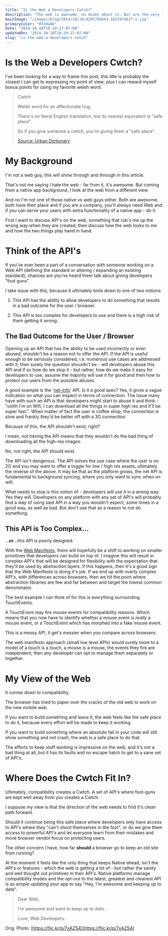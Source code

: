 ```yaml
---
title: "Is the Web a Developers Cwtch?"
description: "The web is awesome, no doubt about it. But are the very features that make it so powerful, also act as the very thing that holds it back."
mainImage: "/images/blog/2014/10/10/4295780443-1822974617-o.jpg"
primaryColor: "#7a9a8b"
date: "2014-10-10T10:19:27-07:00"
updatedOn: "2014-10-10T10:19:27-07:00"
slug: "is-the-web-a-developers-cwtch"
---
```


# Is the Web a Developers Cwtch?

I've been looking for a way to frame this post, this title is probably the closest I can get to expressing my point of view; plus I can reward myself bonus points for using my favorite welsh word.

> *Cwtch*
>
> Welsh word for an affectionate hug.
>
> There's no literal English translation, but its nearest equivalent is "safe place".
>
> So if you give someone a cwtch, you're giving them a "safe place".
>
> [Source: Urban Dictionary](http://www.urbandictionary.com/define.php?term=cwtch)

# My Background

I'm not a web guy, this will shine through and through in this article.

That's not me saying I hate the web - far from it, it's awesome. But coming from a native app background, I look at the web from a different view.

And no I'm not one of those native vs web guys either. Both are awesome, both have their place and if you are a company, you'll always need Web and if you can serve your users with extra functionality of a native app - do it.

First I want to discuss API's on the web, something that rub's me up the wrong way when they are created, then discuss how the web looks to me and how the two things play hand in hand.

# Think of the API's

If you've ever been a part of a conversation with someone working on a Web API (defining the standard or altering / expanding an existing standard), chances are you've heard them talk about giving developers "foot guns".

I take issue with this, because it ultimately boils down to one of two notions.

1. This API has the ability to allow developers to do something that results in a bad outcome for the user / browser.

2. This API is too complex for developers to use and there is a high risk of them getting it wrong.

## The Bad Outcome for the User / Browser

Opening up an API that has the ability to be used incorrectly or even abused, shouldn't be a reason not to offer the API. If the API is useful enough to be seriously considered, i.e. numerous use cases are addressed with it, then surely the question shouldn't be - will developers abuse this API and if so how do we stop it - but rather, how do we make it easy for developers to use, assume the majority will use it for good and then how to protect our users from the possible abuses.

A good example is the '[net-info](http://w3c.github.io/netinfo/)' API. Is it a good spec? Yes, it gives a vague indication on what you can inspect in terms of connection. The issue many have with such an API is that developers might start to abuse it and think - "oohh I'm on Wifi, I can download all the things in super high res and it'll be super fast.". When matter of fact the user is coffee shop, the connection is slow and frankly they'd be better off with a 3G connection.

Because of this, the API shouldn't exist, right?

I mean, not having the API means that they wouldn't do the bad thing of downloading all the high-res images.

No, not right, the API should exist.

The API isn't dangerous. The API solves the use case where the user is on 2G and you may want to offer a toggle for low / high res assets, ultimately the reverse of the above. It may be that as the platform grows, the net API is fundamental to background syncing, where you only want to sync when on wifi.

What needs to stop is this notion of - developers will use it in a wrong way. Yes they will. Developers on any platform with any set of API's will probably find a way of using said API in a way you wouldn't expect, some times in a good way, as well as bad. But don't use that as a reason to not do something.

## This API is Too Complex...

...**or**...this API is poorly designed.

With the [Web Manifesto](http://extensiblewebmanifesto.org/), there will hopefully be a shift to working on smaller primitives that developers can build on top of. I imagine this will result in complex API's that will be designed for flexibility with the expectation that they'll be used by abstraction layers. If this happens, then it's a good sign that the Web Manifesto is doing it's job. If we end up with overly complex API's, with differences across browsers, then we hit the point where abstraction libraries are few and far between and target the lowest common denominator.

The best example I can think of for this is everything surrounding TouchEvents.

A TouchEvent may fire mouse events for compatibility reasons. Which means that you now have to identify whether a mouse event is *really* a mouse event, or a TouchEvent which has morphed into a fake mouse event.

This is a messy API, it get's messier when you compare across browsers.

The web manifesto approach (small low level APIs) would surely more to a model of a touch is a touch, a mouse is a mouse, the events they fire are independent, then any developer can opt to manage them separately or together.

# My View of the Web

It comes down to compatibility.

The browser has tried to paper over the cracks of the old web to work on the new mobile web.

If you want to build something and leave it, the web feels like the safe place to do it, because every effort will be made to keep it working.

If you want to build something where an absolute fail in your code will still show something and not crash, the web is a safe place to do that.

The efforts to keep stuff working is impressive on the web, and it's not a bad thing at all, but it has its faults and no escape hatch to get to a sane set of API's.

# Where Does the Cwtch Fit In?

Ultimately, compatibility creates a Cwtch. A set of API's where foot-guns are kept well away from you creates a Cwtch.

I suppose my view is that the direction of the web needs to find it's clean path forward.

Should it continue being this safe place where developers only have access to API's where they "can't shoot themselves in the foot", or do we give them access to powerful API's and let everyone learn from their mistakes and move browser vendor focus on protecting users.

The other concern I have, how far **should** a browser go to keep an old site from running?

At the moment it feels like the only thing that keeps Native ahead, isn't the API's or features - which the web is getting a lot of - but rather the sanity and well thought out primitives in their API's. Native platforms manage compatibility modes and the opt-out to the latest, greatest and cleanest API is as simple updating your app to say "Hey, I'm awesome and keeping up to date".

> Dear Web,
>
> I'm awesome and want to keep up to date.
>
> Love,
> Web Developers.

Orig. Photo: [https://flic.kr/p/7xAZS4](https://flic.kr/p/7xAZS4)